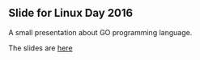 ## Slide for Linux Day 2016

A small presentation about GO programming language.

The slides are [here](https://go-talks.appspot.com/github.com/tux-eithel/linuxday2016-golang-slide/speech.slide#1)